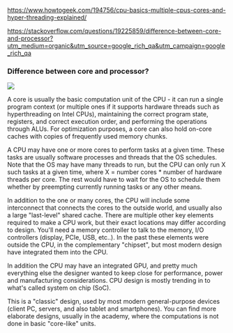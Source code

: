 https://www.howtogeek.com/194756/cpu-basics-multiple-cpus-cores-and-hyper-threading-explained/

https://stackoverflow.com/questions/19225859/difference-between-core-and-processor?utm_medium=organic&utm_source=google_rich_qa&utm_campaign=google_rich_qa

### Difference between core and processor?


<img src="https://software.intel.com/sites/default/files/m/8/8/c/9/c/31098-multicoresystem.png">

A core is usually the basic computation unit of the CPU - it can run a single program context (or multiple ones if it supports hardware threads such as hyperthreading on Intel CPUs), maintaining the correct program state, registers, and correct execution order, and performing the operations through ALUs. For optimization purposes, a core can also hold on-core caches with copies of frequently used memory chunks.

A CPU may have one or more cores to perform tasks at a given time. These tasks are usually software processes and threads that the OS schedules. Note that the OS may have many threads to run, but the CPU can only run X such tasks at a given time, where X = number cores * number of hardware threads per core. The rest would have to wait for the OS to schedule them whether by preempting currently running tasks or any other means.

In addition to the one or many cores, the CPU will include some interconnect that connects the cores to the outside world, and usually also a large "last-level" shared cache. There are multiple other key elements required to make a CPU work, but their exact locations may differ according to design. You'll need a memory controller to talk to the memory, I/O controllers (display, PCIe, USB, etc..). In the past these elements were outside the CPU, in the complementary "chipset", but most modern design have integrated them into the CPU.

In addition the CPU may have an integrated GPU, and pretty much everything else the designer wanted to keep close for performance, power and manufacturing considerations. CPU design is mostly trending in to what's called system on chip (SoC).

This is a "classic" design, used by most modern general-purpose devices (client PC, servers, and also tablet and smartphones). You can find more elaborate designs, usually in the academy, where the computations is not done in basic "core-like" units.

